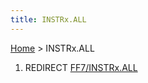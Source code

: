 ```yaml
---
title: INSTRx.ALL
---
```


[Home](/ff7-flat-wiki/Main%20Page.md) > INSTRx.ALL

1.  REDIRECT [FF7/INSTRx.ALL][]

  [FF7/INSTRx.ALL]: /ff7-flat-wiki/FF7/INSTRx.ALL.md "wikilink"
